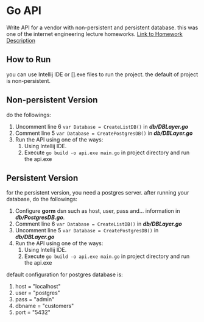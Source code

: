 # Go API
Write API for a vendor with non-persistent and persistent database. 
this was one of the internet engineering lecture homeworks. [Link to Homework Description](https://github.com/mehditeymorian/Sample-Go-API/blob/master/hw4.pdf)



## How to Run
you can use Intellij IDE or [].exe files to run the project. the default of project is non-persistent.

## Non-persistent Version
do the followings:
1. Uncomment line 6 `var Database = CreateListDB()` in _**db/DBLayer.go**_
2. Comment line 5 `var Database = CreatePostgresDB()` in _**db/DBLayer.go**_
3. Run the API using one of the ways:
    1. Using Intellij IDE.
    2. Execute `go build -o api.exe main.go` in project directory and run the api.exe

## Persistent Version
for the persistent version, you need a postgres server. after running your database, do the followings:

1. Configure **gorm** dsn such as host, user, pass and... information in **_db/PostgresDB.go_**.
2. Comment line 6 `var Database = CreateListDB()` in _**db/DBLayer.go**_
3. Uncomment line 5 `var Database = CreatePostgresDB()` in _**db/DBLayer.go**_
4. Run the API using one of the ways:
    1. Using Intellij IDE.
    2. Execute `go build -o api.exe main.go` in project directory and run the api.exe

default configuration for postgres database is:
1. host = "localhost"
2. user = "postgres"
3. pass = "admin"
4. dbname = "customers"
5. port = "5432"

